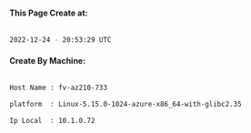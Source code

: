 
   
#### This Page Create at:

```bash

2022-12-24 - 20:53:29 UTC

```

#### Create By Machine:

```bash

Host Name : fv-az210-733

platform  : Linux-5.15.0-1024-azure-x86_64-with-glibc2.35

Ip Local  : 10.1.0.72

```

